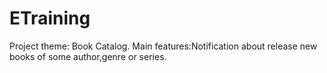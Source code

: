 # ETraining
Project theme: Book Catalog.
Main features:Notification about release new books of some author,genre or series.
